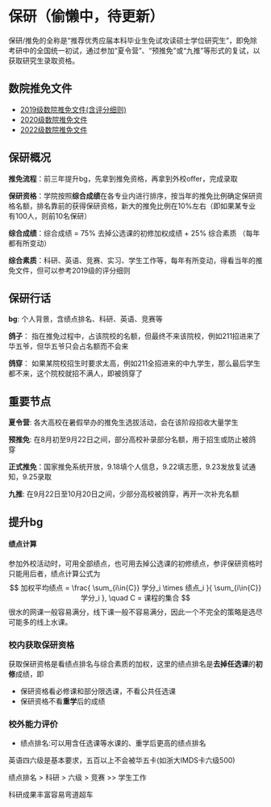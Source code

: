 # 保研（偷懒中，待更新）

保研/推免的全称是“推荐优秀应届本科毕业生免试攻读硕士学位研究生”，即免除考研中的全国统一初试，通过参加“夏令营”、“预推免”或“九推”等形式的复试，以获取研究生录取资格。


## 数院推免文件
- [2019级数院推免文件(含评分细则)](https://github.com/haodongcui/xju-math-wiki/raw/main/files/【教务工作】新疆大学推荐优秀应届本科毕业生免试攻读研究生推荐选拔工作实施细则（新大教字〔2022〕79号）.pdf)
- [2020级数院推免文件](https://github.com/haodongcui/xju-math-wiki/raw/main/files/新疆大学数学与系统科学学院推免研究生评选办法（2023年8月3日）.pdf )
- [2022级数院推免文件](https://github.com/haodongcui/xju-math-wiki/raw/main/files/新疆大学数学与系统科学学院推免研究生评选办法（2025年7月11日）.pdf)


## 保研概况
**推免流程**：前三年提升bg，先拿到推免资格，再拿到外校offer，完成录取

**保研资格**：学院按照**综合成绩**在各专业内进行排序，按当年的推免比例确定保研资格名额，排名靠前的获得保研资格，新大的推免比例在10%左右（即如果某专业有100人，则前10名保研）

**综合成绩**：综合成绩 = 75% 去掉公选课的初修加权成绩 + 25% 综合素质 （每年都有所变动）

**综合素质**：科研、英语、竞赛、实习、学生工作等，每年有所变动，得看当年的推免文件，但可以参考2019级的评分细则





## 保研行话
**bg**: 个人背景，含绩点排名、科研、英语、竞赛等

**鸽子**： 指在推免过程中，占该院校的名额，但最终不来该院校，例如211招进来了华五爷，但华五爷只会占名额而不会来

**鸽穿**： 如果某院校招生时要求太高，例如211全招进来的中九学生，那么最后学生都不来，这个院校就招不满人，即被鸽穿了



## 重要节点
**夏令营**: 各大高校在暑假举办的推免生选拔活动，会在该阶段招收大量学生

**预推免**: 在8月初至9月22日之间，部分高校补录部分名额，用于招生或防止被鸽穿

**正式推免**：国家推免系统开放，9.18填个人信息，9.22填志愿，9.23发放复试通知，9.25录取

**九推**: 在9月22日至10月20日之间，少部分高校被鸽穿，再开一次补充名额


## 提升bg
#### 绩点计算
参加外校活动时，可用全部绩点，也可用去掉公选课的初修绩点，参评保研资格时只能用后者，绩点计算公式为
$$
加权平均绩点 = \frac{ \sum_{i\in{C}} 学分_i \times 绩点_i }{ \sum_{i\in{C}} 学分_i }, \quad C = 课程的集合
$$
很水的网课一般容易满分，线下课一般不容易满分，因此一个不完全的策略是选尽可能多的线上水课。
























### 校内获取保研资格

获取保研资格是看绩点排名与综合素质的加权，这里的绩点排名是**去掉任选课**的**初修**成绩，即
- 保研资格看必修课和部分限选课，不看公共任选课
- 保研资格不看**重学**后的成绩

### 校外能力评价
- 绩点排名:可以用含任选课等水课的、重学后更高的绩点排名

英语四六级是基本要求，五百以上不会被华五卡(如浙大IMDS卡六级500)

绩点排名 > 科研 > 六级 > 竞赛 >> 学生工作

科研成果丰富容易弯道超车

